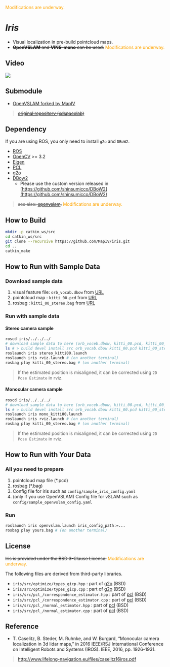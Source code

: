 <span style="color: orange;">Modifications are underway.</span>


# *Iris*
* Visual localization in pre-build pointcloud maps.
* ~~**OpenVSLAM** and **VINS-mono**  can be used.~~ <span style="color: orange;">Modifications are underway.</span>

## Video
[![](https://img.youtube.com/vi/a_BnifwBZC8/0.jpg)](https://www.youtube.com/watch?v=a_BnifwBZC8)


## Submodule 
* [OpenVSLAM forked by MapIV](https://github.com/MapIV/openvslam.git)
> ~~[original repository (xdspacelab)](https://github.com/xdspacelab/openvslam)~~


## Dependency
If you are using ROS, you only need to install `g2o` and `DBoW2`.
* [ROS](http://wiki.ros.org/)
* [OpenCV](https://opencv.org/) >= 3.2
* [Eigen](http://eigen.tuxfamily.org/index.php?title=Main_Page) 
* [PCL](https://pointclouds.org/)
* [g2o](https://github.com/RainerKuemmerle/g2o)
* [DBow2](https://github.com/shinsumicco/DBoW2.git)
  * Please use the custom version released in [https://github.com/shinsumicco/DBoW2](https://github.com/shinsumicco/DBoW2)

> ~~see also: [openvslam](https://openvslam.readthedocs.io/en/master/installation.html#dependencies).~~ <span style="color: orange;">Modifications are underway.</span>

## How to Build
```bash
mkdir -p catkin_ws/src
cd catkin_ws/src
git clone --recursive https://github.com/MapIV/iris.git
cd ..
catkin_make
```

## How to Run with Sample Data
### Download sample data
1. visual feature file: `orb_vocab.dbow` from [URL](https://www.dropbox.com/s/z8vodds9y6yxg0p/orb_vocab.dbow2?dl=0)
2. pointcloud map : `kitti_00.pcd` from [URL](https://www.dropbox.com/s/tzdqtsl1p7v1ylo/kitti_00.pcd?dl=0)
3. rosbag : `kitti_00_stereo.bag` from [URL](https://www.dropbox.com/s/kfouz9gkjefpvb5/kitti_00_stereo.bag?dl=0)

### Run with sample data
#### Stereo camera sample
```bash
roscd iris/../../../
# download sample data to here (orb_voceb.dbow, kitti_00.pcd, kitti_00_stereo.bag)
ls # > build devel install src orb_vocab.dbow kitti_00.pcd kitti_00_stereo.bag
roslaunch iris stereo_kitti00.launch
roslaunch iris rviz.launch # (on another terminal)
rosbag play kitti_00_stereo.bag # (on another terminal)
```
> If the estimated position is misaligned, it can be corrected using `2D Pose Estimate` in rviz.

#### Monocular camera sample
```bash
roscd iris/../../../
# download sample data to here (orb_voceb.dbow, kitti_00.pcd, kitti_00_stereo.bag)
ls # > build devel install src orb_vocab.dbow kitti_00.pcd kitti_00_stereo.bag
roslaunch iris mono_kitti00.launch
roslaunch iris rviz.launch # (on another terminal)
rosbag play kitti_00_stereo.bag # (on another terminal)
```
> If the estimated position is misaligned, it can be corrected using `2D Pose Estimate` in rviz.


## How to Run with Your Data
### All you need to prepare
1. pointcloud map file (*.pcd)
1. rosbag (*.bag)
1. Config file for iris such as `config/sample_iris_config.yaml`
1. (only if you use OpenVSLAM) Config file for vSLAM such as `config/sample_openvslam_config.yaml` 

### Run
```bash
roslaunch iris openvslam.launch iris_config_path:=... 
rosbag play yours.bag # (on another terminal)
```

## License
~~Iris is provided under the BSD 3-Clause License.~~
<span style="color: orange;">Modifications are underway.</span>

The following files are derived from third-party libraries.
* `iris/src/optimize/types_gicp.hpp` : part of [g2o](https://github.com/RainerKuemmerle/g2o) (BSD)
* `iris/src/optimize/types_gicp.cpp` : part of [g2o](https://github.com/RainerKuemmerle/g2o) (BSD)
* `iris/src/pcl_/correspondence_estimator.hpp` : part of [pcl](https://github.com/PointCloudLibrary/pcl) (BSD)
* `iris/src/pcl_/correspondence_estimator.cpp` : part of [pcl](https://github.com/PointCloudLibrary/pcl) (BSD)
* `iris/src/pcl_/normal_estimator.hpp` : part of [pcl](https://github.com/PointCloudLibrary/pcl) (BSD)
* `iris/src/pcl_/normal_estimator.cpp` : part of [pcl](https://github.com/PointCloudLibrary/pcl) (BSD)


## Reference
- T. Caselitz, B. Steder, M. Ruhnke, and W. Burgard, “Monocular camera localization in 3d lidar maps,” in 2016 IEEE/RSJ International Conference on Intelligent Robots and Systems (IROS). IEEE, 2016, pp. 1926–1931.
> http://www.lifelong-navigation.eu/files/caselitz16iros.pdf